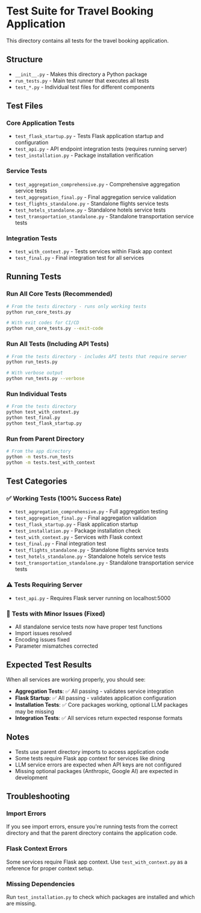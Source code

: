 # Test Suite for Travel Booking Application

This directory contains all tests for the travel booking application.

## Structure

- `__init__.py` - Makes this directory a Python package
- `run_tests.py` - Main test runner that executes all tests
- `test_*.py` - Individual test files for different components

## Test Files

### Core Application Tests
- `test_flask_startup.py` - Tests Flask application startup and configuration
- `test_api.py` - API endpoint integration tests (requires running server)
- `test_installation.py` - Package installation verification

### Service Tests  
- `test_aggregation_comprehensive.py` - Comprehensive aggregation service tests
- `test_aggregation_final.py` - Final aggregation service validation
- `test_flights_standalone.py` - Standalone flights service tests
- `test_hotels_standalone.py` - Standalone hotels service tests
- `test_transportation_standalone.py` - Standalone transportation service tests

### Integration Tests
- `test_with_context.py` - Tests services within Flask app context
- `test_final.py` - Final integration test for all services

## Running Tests

### Run All Core Tests (Recommended)
```bash
# From the tests directory - runs only working tests
python run_core_tests.py

# With exit codes for CI/CD
python run_core_tests.py --exit-code
```

### Run All Tests (Including API Tests)
```bash
# From the tests directory - includes API tests that require server
python run_tests.py

# With verbose output
python run_tests.py --verbose
```

### Run Individual Tests
```bash
# From the tests directory
python test_with_context.py
python test_final.py
python test_flask_startup.py
```

### Run from Parent Directory
```bash
# From the app directory
python -m tests.run_tests
python -m tests.test_with_context
```

## Test Categories

### ✅ **Working Tests (100% Success Rate)**
- `test_aggregation_comprehensive.py` - Full aggregation testing
- `test_aggregation_final.py` - Final aggregation validation  
- `test_flask_startup.py` - Flask application startup
- `test_installation.py` - Package installation check
- `test_with_context.py` - Services with Flask context
- `test_final.py` - Final integration test
- `test_flights_standalone.py` - Standalone flights service tests
- `test_hotels_standalone.py` - Standalone hotels service tests
- `test_transportation_standalone.py` - Standalone transportation service tests

### ⚠️ **Tests Requiring Server**
- `test_api.py` - Requires Flask server running on localhost:5000

### 🔧 **Tests with Minor Issues (Fixed)**
- All standalone service tests now have proper test functions
- Import issues resolved
- Encoding issues fixed
- Parameter mismatches corrected

## Expected Test Results

When all services are working properly, you should see:
- **Aggregation Tests**: ✅ All passing - validates service integration
- **Flask Startup**: ✅ All passing - validates application configuration
- **Installation Tests**: ✅ Core packages working, optional LLM packages may be missing
- **Integration Tests**: ✅ All services return expected response formats

## Notes

- Tests use parent directory imports to access application code
- Some tests require Flask app context for services like dining
- LLM service errors are expected when API keys are not configured
- Missing optional packages (Anthropic, Google AI) are expected in development

## Troubleshooting

### Import Errors
If you see import errors, ensure you're running tests from the correct directory and that the parent directory contains the application code.

### Flask Context Errors
Some services require Flask app context. Use `test_with_context.py` as a reference for proper context setup.

### Missing Dependencies
Run `test_installation.py` to check which packages are installed and which are missing.

